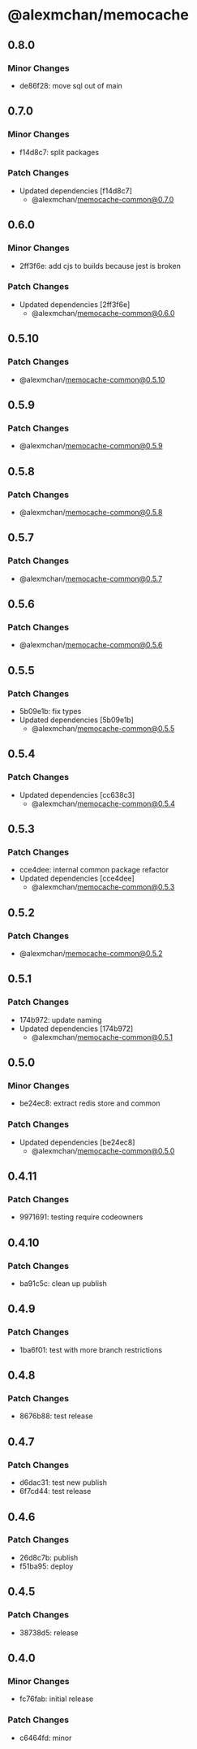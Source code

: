 # @alexmchan/memocache

## 0.8.0

### Minor Changes

- de86f28: move sql out of main

## 0.7.0

### Minor Changes

- f14d8c7: split packages

### Patch Changes

- Updated dependencies [f14d8c7]
  - @alexmchan/memocache-common@0.7.0

## 0.6.0

### Minor Changes

- 2ff3f6e: add cjs to builds because jest is broken

### Patch Changes

- Updated dependencies [2ff3f6e]
  - @alexmchan/memocache-common@0.6.0

## 0.5.10

### Patch Changes

- @alexmchan/memocache-common@0.5.10

## 0.5.9

### Patch Changes

- @alexmchan/memocache-common@0.5.9

## 0.5.8

### Patch Changes

- @alexmchan/memocache-common@0.5.8

## 0.5.7

### Patch Changes

- @alexmchan/memocache-common@0.5.7

## 0.5.6

### Patch Changes

- @alexmchan/memocache-common@0.5.6

## 0.5.5

### Patch Changes

- 5b09e1b: fix types
- Updated dependencies [5b09e1b]
  - @alexmchan/memocache-common@0.5.5

## 0.5.4

### Patch Changes

- Updated dependencies [cc638c3]
  - @alexmchan/memocache-common@0.5.4

## 0.5.3

### Patch Changes

- cce4dee: internal common package refactor
- Updated dependencies [cce4dee]
  - @alexmchan/memocache-common@0.5.3

## 0.5.2

### Patch Changes

- @alexmchan/memocache-common@0.5.2

## 0.5.1

### Patch Changes

- 174b972: update naming
- Updated dependencies [174b972]
  - @alexmchan/memocache-common@0.5.1

## 0.5.0

### Minor Changes

- be24ec8: extract redis store and common

### Patch Changes

- Updated dependencies [be24ec8]
  - @alexmchan/memocache-common@0.5.0

## 0.4.11

### Patch Changes

- 9971691: testing require codeowners

## 0.4.10

### Patch Changes

- ba91c5c: clean up publish

## 0.4.9

### Patch Changes

- 1ba6f01: test with more branch restrictions

## 0.4.8

### Patch Changes

- 8676b88: test release

## 0.4.7

### Patch Changes

- d6dac31: test new publish
- 6f7cd44: test release

## 0.4.6

### Patch Changes

- 26d8c7b: publish
- f51ba95: deploy

## 0.4.5

### Patch Changes

- 38738d5: release

## 0.4.0

### Minor Changes

- fc76fab: initial release

### Patch Changes

- c6464fd: minor
